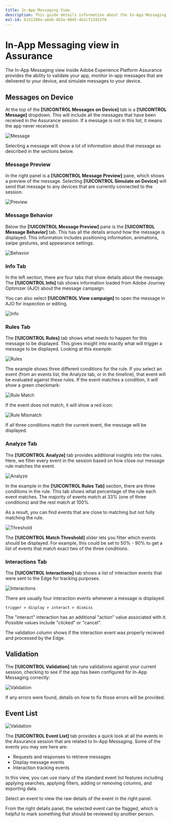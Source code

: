 ```yaml
---
title: In-App Messaging View
description: This guide details information about the In-App Messaging view in Adobe Experience Platform Assurance.
exl-id: 6131289a-aebb-4b3a-9045-4b2cf23415f8
---
```

# In-App Messaging view in Assurance

The In-App Messaging view inside Adobe Experience Platform Assurance provides the ability to validate your app, monitor in-app messages that are delivered to your device, and simulate messages to your device.

## Messages on Device

At the top of the **[!UICONTROL Messages on Device]** tab is a **[!UICONTROL Message]** dropdown. This will include all the messages that have been received in the Assurance session. If a message is not in this list, it means the app never received it.

![Message](./images/in-app-messaging/message.png)

Selecting a message will show a lot of information about that message as described in the sections below.

### Message Preview

In the right panel is a **[!UICONTROL Message Preview]** pane, which shows a preview of the message. Selecting **[!UICONTROL Simulate on Device]** will send that message to any devices that are currently connected to the session.

![Preview](./images/in-app-messaging/preview.png)

### Message Behavior

Below the **[!UICONTROL Message Preview]** pane is the **[!UICONTROL Message Behavior]** tab. This has all the details around how the message is displayed. This information includes positioning information, animations, swipe gestures, and appearance settings.

![Behavior](./images/in-app-messaging/gestures.png)

### Info Tab

In the left section, there are four tabs that show details about the message. The **[!UICONTROL Info]** tab shows information loaded from Adobe Journey Optimizer (AJO) about the message campaign.

You can also select **[!UICONTROL View campaign]** to open the message in AJO for inspection or editing.

![Info](./images/in-app-messaging/info.png)

### Rules Tab

The **[!UICONTROL Rules]** tab shows what needs to happen for this message to be displayed. This gives insight into exactly what will trigger a message to be displayed. Looking at this example:

![Rules](./images/in-app-messaging/rules.png)

The example shows three different conditions for the rule. If you select an event (from an events list, the Analyze tab, or in the timeline), that event will be evaluated against these rules. If the event matches a condition, it will show a green checkmark:

![Rule Match](./images/in-app-messaging/rule-match.png)

If the event does not match, it will show a red icon:

![Rule Mismatch](./images/in-app-messaging/rule-mismatch.png)

If all three conditions match the current event, the message will be displayed.

### Analyze Tab

The **[!UICONTROL Analyze]** tab provides additional insights into the rules. Here, we filter every event in the session based on how close our message rule matches the event.

![Analyze](./images/in-app-messaging/analyze.png)

In the example in the **[!UICONTROL Rules Tab]** section, there are three conditions in the rule. This tab shows what percentage of the rule each event matches. The majority of events match at 33% (one of three conditions) and the rest match at 100%.

As a result, you can find events that are close to matching but not fully matching the rule.

![Threshold](./images/in-app-messaging/threshold.png)

The **[!UICONTROL Match Threshold]** slider lets you filter which events should be displayed. For example, this could be set to 50% - 90% to get a list of events that match exact two of the three conditions.

### Interactions Tab

The **[!UICONTROL Interactions]** tab shows a list of interaction events that were sent to the Edge for tracking purposes.

![Interactions](./images/in-app-messaging/interactions.png)

There are usually four interaction events whenever a message is displayed:

```
trigger > display > interact > dismiss
```

The "interact" interaction has an additional "action" value associated with it. Possible values include "clicked" or "cancel".

The validation column shows if the interaction event was properly recieved and processed by the Edge.

## Validation

The **[!UICONTROL Validation]** tab runs validations against your current session, checking to see if the app has been configured for In-App Messaging correctly:

![Validation](./images/in-app-messaging/validation.png)

If any errors were found, details on how to fix those errors will be provided.

## Event List

![Validation](./images/in-app-messaging/event-list.png)

The **[!UICONTROL Event List]** tab provides a quick look at all the events in the Assurance session that are related to In-App Messaging. Some of the events you may see here are:

* Requests and responses to retrieve messages
* Display message events
* Interaction tracking events

In this view, you can use many of the standard event list features including applying searches, applying filters, adding or removing columns, and exporting data.

Select an event to view the raw details of the event in the right panel.

From the right details panel, the selected event can be flagged, which is helpful to mark something that should be reviewed by another person.
